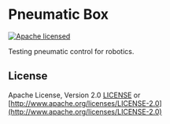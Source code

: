 # Pneumatic Box

[![Apache licensed](https://img.shields.io/badge/license-Apache-blue.svg)](http://www.apache.org/licenses/LICENSE-2.0)

Testing pneumatic control for robotics.

## License

Apache License, Version 2.0 [LICENSE](LICENSE) or
[http://www.apache.org/licenses/LICENSE-2.0](http://www.apache.org/licenses/LICENSE-2.0)
